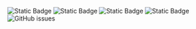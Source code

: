 ![Static Badge](https://img.shields.io/badge/blacklists-60-000000) ![Static Badge](https://img.shields.io/badge/blacklisted-3119473-cc0000) ![Static Badge](https://img.shields.io/badge/whitelisted-2244-00CC00) ![Static Badge](https://img.shields.io/badge/streaming_blacklist-28107-000000) ![GitHub issues](https://img.shields.io/github/issues/fabriziosalmi/blacklists)
